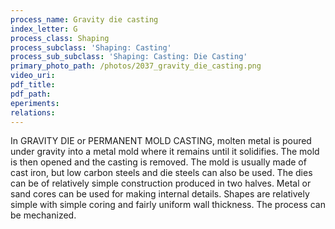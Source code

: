 ```yaml
---
process_name: Gravity die casting
index_letter: G
process_class: Shaping
process_subclass: 'Shaping: Casting'
process_sub_subclass: 'Shaping: Casting: Die Casting'
primary_photo_path: /photos/2037_gravity_die_casting.png
video_uri:
pdf_title:
pdf_path:
eperiments:
relations:
---
```


In GRAVITY DIE or PERMANENT MOLD CASTING, molten metal is poured under gravity into a metal mold where it remains until it solidifies. The mold is then opened and the casting is removed. The mold is usually made of cast iron, but low carbon steels and die steels can also be used. The dies can be of relatively simple construction produced in two halves. Metal or sand cores can be used for making internal details. Shapes are relatively simple with simple coring and fairly uniform wall thickness. The process can be mechanized.